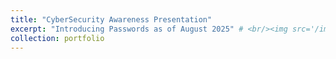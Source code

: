 ```yaml
---
title: "CyberSecurity Awareness Presentation"
excerpt: "Introducing Passwords as of August 2025" # <br/><img src='/images/500x300.png'>
collection: portfolio
---
```

